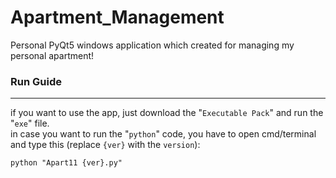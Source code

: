 # Apartment_Management
Personal PyQt5 windows application which created for managing my personal apartment!

### Run Guide
----
if you want to use the app, just download the "`Executable Pack`" and run the "`exe`" file.\
in case you want to run the "`python`" code, you have to open cmd/terminal and type this (replace `{ver}` with the `version`):
```
python "Apart11 {ver}.py"
```
